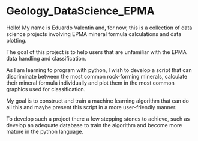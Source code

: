 # Geology_DataScience_EPMA

Hello! My name is Eduardo Valentin and, for now, this is a collection of data science projects involving EPMA mineral formula calculations and data plotting.

The goal of this project is to help users that are unfamiliar with the EPMA data handling and classification. 

As I am learning to program with python, I wish to develop a script that can discriminate between the most common rock-forming minerals, calculate their mineral formula individually and plot them in the most common graphics used for classification.

My goal is to construct and train a machine learning algorithm that can do all this and maybe present this script in a more user-friendly manner.

To develop such a project there a few stepping stones to achieve, such as develop an adequate database to train the algorithm and become more mature in the python language.
